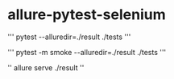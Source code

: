 # allure-pytest-selenium

'''
pytest --alluredir=./result ./tests
'''

'''
pytest -m smoke --alluredir=./result ./tests
'''

''
allure serve ./result
''
